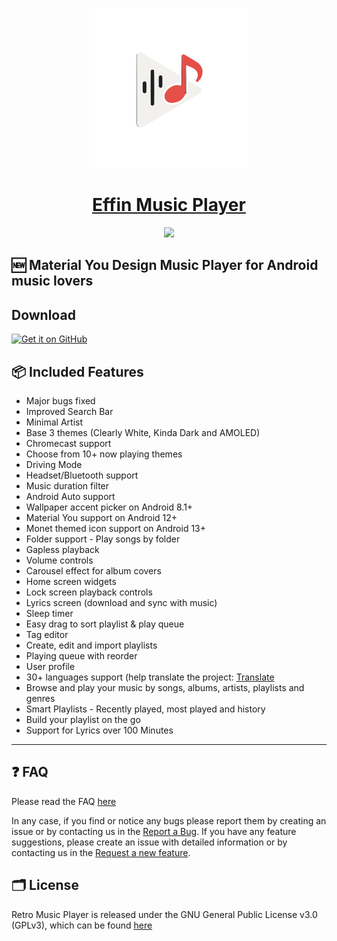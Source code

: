 <p align="center">
  <a href="https://github.com/effinmr/EffinMusic/">
    <img src="app\src\main\ic_launcher.svg" height="256">
    <h1 align="center">Effin Music Player</h1>
  </a>
</p>
<p align="center">
  <a href="https://github.com/effinmr/EffinMusic/" style="text-decoration:none" area-label="Android">
    <img src="https://img.shields.io/badge/Platform-Android-green.svg">
  </a>


</p>


## 🆕 Material You Design Music Player for Android music lovers 

## Download
[<img src="https://raw.githubusercontent.com/effinmr/EffinMusic/refs/heads/main/app/src/main/assets/get-it-on-github.png"
      alt='Get it on GitHub'
      height="80">](https://github.com/effinmr/EffinMusic/releases/latest)

## 📦 Included Features
- Major bugs fixed
- Improved Search Bar
- Minimal Artist
-  Base 3 themes (Clearly White, Kinda Dark and AMOLED)
-  Chromecast support
-  Choose from 10+ now playing themes
-  Driving Mode
-  Headset/Bluetooth support
-  Music duration filter
-  Android Auto support
-  Wallpaper accent picker on Android 8.1+
-  Material You support on Android 12+
-  Monet themed icon support on Android 13+
-  Folder support - Play songs by folder
-  Gapless playback
-  Volume controls
-  Carousel effect for album covers
-  Home screen widgets
-  Lock screen playback controls
-  Lyrics screen (download and sync with music)
-  Sleep timer
-  Easy drag to sort playlist & play queue
-  Tag editor
-  Create, edit and import playlists
-  Playing queue with reorder
-  User profile
-  30+ languages support (help translate the project: [Translate](https://github.com/effinmr/EffinMusic/blob/main/CONTRIBUTING.md)
-  Browse and play your music by songs, albums, artists, playlists and
  genres
-  Smart Playlists - Recently played, most played and history
-  Build your playlist on the go
-  Support for Lyrics over 100 Minutes

___


## ❓ FAQ
Please read the FAQ [here](https://github.com/effinmr/EffinMusic/blob/main/FAQ.md)

In any case, if you find or notice any bugs please report them by creating an issue or by contacting us in the [Report a Bug](https://github.com/effinmr/EffinMusic/issues/new?template=bug_report.md).
If you have any feature suggestions, please create an issue with detailed information or by contacting us in the [Request a new feature](https://github.com/effinmr/EffinMusic/issues/new?template=feature_request.md).


## 🗂️ License

Retro Music Player is released under the GNU General Public License v3.0
(GPLv3), which can be found [here](LICENSE.md)
